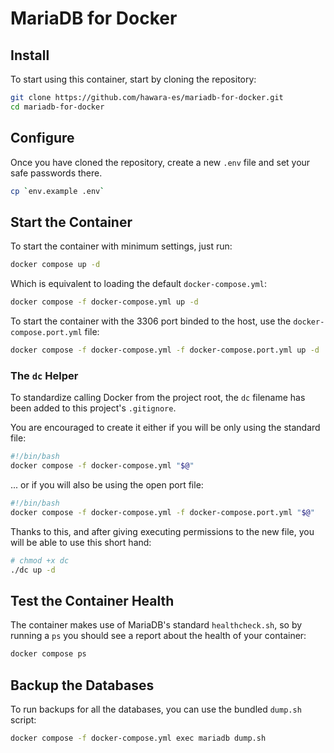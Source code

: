 # MariaDB for Docker

## Install

To start using this container, start by cloning the repository:

```bash
git clone https://github.com/hawara-es/mariadb-for-docker.git
cd mariadb-for-docker
```

## Configure

Once you have cloned the repository, create a new `.env` file and set your safe passwords there.

```bash
cp `env.example .env`
```

## Start the Container

To start the container with minimum settings, just run:

```bash
docker compose up -d
```

Which is equivalent to loading the default `docker-compose.yml`:

```bash
docker compose -f docker-compose.yml up -d
```

To start the container with the 3306 port binded to the host, use the `docker-compose.port.yml` file:

```bash
docker compose -f docker-compose.yml -f docker-compose.port.yml up -d
```

### The `dc` Helper

To standardize calling Docker from the project root, the `dc` filename has been added to this project's `.gitignore`.

You are encouraged to create it either if you will be only using the standard file:

```bash
#!/bin/bash
docker compose -f docker-compose.yml "$@"
```

... or if you will also be using the open port file:

```bash
#!/bin/bash
docker compose -f docker-compose.yml -f docker-compose.port.yml "$@"
```

Thanks to this, and after giving executing permissions to the new file, you will be able to use this short hand:

```bash
# chmod +x dc
./dc up -d
```

## Test the Container Health

The container makes use of MariaDB's standard `healthcheck.sh`, so by running a `ps` you should see a report about the health of your container:

```bash
docker compose ps
```

## Backup the Databases

To run backups for all the databases, you can use the bundled `dump.sh` script:

```bash
docker compose -f docker-compose.yml exec mariadb dump.sh
```
